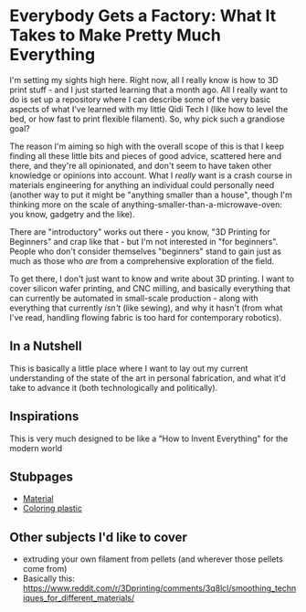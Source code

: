 # Everybody Gets a Factory: What It Takes to Make Pretty Much Everything

I'm setting my sights high here. Right now, all I really know is how to 3D print stuff - and I just started learning that a month ago. All I really want to do is set up a repository where I can describe some of the very basic aspects of what I've learned with my little Qidi Tech I (like how to level the bed, or how fast to print flexible filament). So, why pick such a grandiose goal?

The reason I'm aiming so high with the overall scope of this is that I keep finding all these little bits and pieces of good advice, scattered here and there, and they're all opinionated, and don't seem to have taken other knowledge or opinions into account. What I *really* want is a crash course in materials engineering for anything an individual could personally need (another way to put it might be "anything smaller than a house", though I'm thinking more on the scale of anything-smaller-than-a-microwave-oven: you know, gadgetry and the like).

There are "introductory" works out there - you know, "3D Printing for Beginners" and crap like that - but I'm not interested in "for beginners". People who don't consider themselves "beginners" stand to gain just as much as those who *are* from a comprehensive exploration of the field.

To get there, I don't just want to know and write about 3D printing. I want to cover silicon wafer printing, and CNC milling, and basically everything that can currently be automated in small-scale production - along with everything that currently *isn't* (like sewing), and why it hasn't (from what I've read, handling flowing fabric is too hard for contemporary robotics).

## In a Nutshell

This is basically a little place where I want to lay out my current understanding of the state of the art in personal fabrication, and what it'd take to advance it (both technologically and politically).

## Inspirations

This is very much designed to be like a "How to Invent Everything" for the modern world

## Stubpages

- [Material][plastics]
- [Coloring plastic][fffcolor]

[plastics]: 2e435ad4-c7a6-4f8f-9617-511fb10c431a.md
[fffcolor]: f6111f95-ff03-4a46-90a0-fff4d8cebff6.md

## Other subjects I'd like to cover

- extruding your own filament from pellets (and wherever those pellets come from)
- Basically this: https://www.reddit.com/r/3Dprinting/comments/3q8lcl/smoothing_techniques_for_different_materials/
